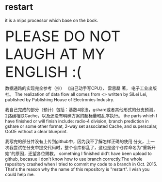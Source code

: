 # restart
it is a mips processor which base on the book.

<font size = 32>PLEASE DO NOT LAUGH AT MY ENGLISH :( </font>

数据通路的实现完全参考（抄） 《自己动手写CPU》， 雷思磊 著， 电子工业出版社。
The realization of data flow all comes from <<Write a CPU by Yourself>> written by SiLei Lei, published by Publishing House of Electronics Industry.

我自己完成的部分（预计）包括：基数4除法，gshare或者其他形式的分支预测，2路组相联Cache，以及还没有明确方案的超标量和乱序执行。
the parts which I have finished or will finish include: radix-4 division, branch prediction in gshare or some other format, 2-way set associated Cache, and superscalar, OoOE without a clear blueprint.

我写完的部分并没有上传到github中，因为我不了解怎样正确的使用 分支，上一次我尝试在分支中提交代码时，整个仓库都乱了，这也是这个仓库命名为“重新开始”的原因，还望各位赐教。
something I finished did't have been upload to github, becasue I don't know how to use branch correctly.The whole repository crashed when I tried to commit my code to a branch in Oct. 2015. That's the reason why the name of this repository is "restart". I wish you could help me.

